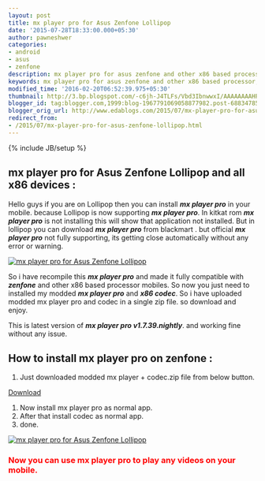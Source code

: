 ```yaml
---
layout: post
title: mx player pro for Asus Zenfone Lollipop
date: '2015-07-28T18:33:00.000+05:30'
author: pawneshwer
categories:
- android
- asus
- zenfone
description: mx player pro for asus zenfone and other x86 based processor,fully working latest mx player pro for zenfone 5,latest mx player pro for zenfone, mx player
keywords: mx player pro for asus zenfone and other x86 based processor,fully working latest mx player pro for zenfone 5,latest mx player pro for zenfone, mx player
modified_time: '2016-02-20T06:52:39.975+05:30'
thumbnail: http://3.bp.blogspot.com/-c6jh-J4TLFs/Vbd3IbnwwxI/AAAAAAAAHPY/tIF1eXLUDXs/s72-c/mx-player-pro-for-asus-zenfone-lollipop.png
blogger_id: tag:blogger.com,1999:blog-1967791069058877982.post-6883478501314690881
blogger_orig_url: http://www.edablogs.com/2015/07/mx-player-pro-for-asus-zenfone-lollipop.html
redirect_from:
- /2015/07/mx-player-pro-for-asus-zenfone-lollipop.html
---
```


{% include JB/setup %}

## mx player pro for Asus Zenfone Lollipop and all x86 devices :

Hello guys if you are on Lollipop then you can install **_mx player pro_** in your mobile. because Lollipop is now supporting **_mx player pro_**. In kitkat rom **_mx player pro_** is not installing this will show that application not installed. But in lollipop you can download **_mx player pro_** from blackmart . but official **_mx player pro_** not fully supporting, its getting close automatically without any error or warning.

[![mx player pro for Asus Zenfone Lollipop](http://3.bp.blogspot.com/-c6jh-J4TLFs/Vbd3IbnwwxI/AAAAAAAAHPY/tIF1eXLUDXs/s1600/mx-player-pro-for-asus-zenfone-lollipop.png "mx player pro for Asus Zenfone Lollipop")](http://3.bp.blogspot.com/-c6jh-J4TLFs/Vbd3IbnwwxI/AAAAAAAAHPY/tIF1eXLUDXs/s1600/mx-player-pro-for-asus-zenfone-lollipop.png)

So i have recompile this **_mx player pro_** and made it fully compatible with **_zenfone_** and other x86 based processor mobiles. So now you just need to installed my modded _**mx player pro**_ and **_x86 codec_**. So i have uploaded modded mx player pro and codec in a single zip file. so download and enjoy.

This is latest version of **_mx player pro v1.7.39.nightly_**. and working fine without any issue.

## How to install mx player pro on zenfone :

1.  Just downloaded modded mx player + codec.zip file from below button.

[Download](https://userscloud.com/asmytznbh85f)

1.  Now install mx player pro as normal app.
2.  After that install codec as normal app.
3.  done.

[![mx player pro for Asus Zenfone Lollipop](http://2.bp.blogspot.com/-fCU_jsQ3GEU/Vbd3QWbvqiI/AAAAAAAAHPk/EIGMHl2Pcz0/s320/mx-player-pro-for-asus-zenfone-lollipop.png "mx player pro for Asus Zenfone Lollipop")](http://2.bp.blogspot.com/-fCU_jsQ3GEU/Vbd3QWbvqiI/AAAAAAAAHPk/EIGMHl2Pcz0/s1600/mx-player-pro-for-asus-zenfone-lollipop.png)

### <span style="color: red;">Now you can use mx player pro to play any videos on your mobile.</span>
